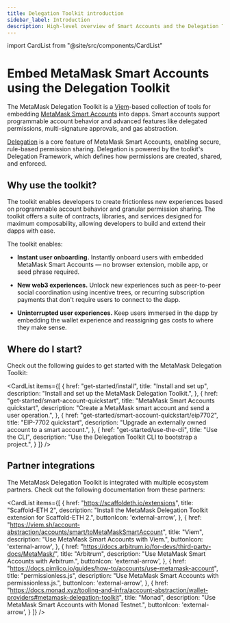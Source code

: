 ```yaml
---
title: Delegation Toolkit introduction
sidebar_label: Introduction
description: High-level overview of Smart Accounts and the Delegation Toolkit.
---
```


import CardList from "@site/src/components/CardList"

# Embed MetaMask Smart Accounts using the Delegation Toolkit

The MetaMask Delegation Toolkit is a [Viem](https://viem.sh/)-based collection of tools for embedding [MetaMask Smart Accounts](concepts/smart-accounts.md) into dapps.
Smart accounts support programmable account behavior and advanced features like delegated permissions, multi-signature approvals, and gas abstraction.

[Delegation](concepts/delegation/index.md) is a core feature of MetaMask Smart Accounts, enabling secure, rule-based permission sharing.
Delegation is powered by the toolkit's Delegation Framework, which defines how
permissions are created, shared, and enforced.

## Why use the toolkit?

The toolkit enables developers to create frictionless new experiences based on programmable account behavior and granular permission
sharing. The toolkit offers a suite of contracts, libraries, and services designed for
maximum composability, allowing developers to build and extend their dapps with ease.

The toolkit enables:

- **Instant user onboarding.** Instantly onboard users with embedded MetaMask Smart Accounts — no browser extension, mobile
  app, or seed phrase required.

- **New web3 experiences.** Unlock new experiences such as peer-to-peer social
  coordination using incentive trees, or recurring subscription payments that don't require users
  to connect to the dapp.

- **Uninterrupted user experiences.** Keep users immersed in the dapp by embedding the wallet
  experience and reassigning gas costs to where they make sense.

## Where do I start?

Check out the following guides to get started with the MetaMask Delegation Toolkit:

<CardList
items={[
{
href: "get-started/install",
title: "Install and set up",
description: "Install and set up the MetaMask Delegation Toolkit.",
},
{
href: "get-started/smart-account-quickstart",
title: "MetaMask Smart Accounts quickstart",
description: "Create a MetaMask smart account and send a user operation.",
},
{
href: "get-started/smart-account-quickstart/eip7702",
title: "EIP-7702 quickstart",
description: "Upgrade an externally owned account to a smart account.",
},
{
href: "get-started/use-the-cli",
title: "Use the CLI",
description: "Use the Delegation Toolkit CLI to bootstrap a project.",
}
]}
/>

## Partner integrations

The MetaMask Delegation Toolkit is integrated with multiple ecosystem partners.
Check out the following documentation from these partners:

<CardList
items={[
{
href: "https://scaffoldeth.io/extensions",
title: "Scaffold-ETH 2",
description: "Install the MetaMask Delegation Toolkit extension for Scaffold-ETH 2.",
buttonIcon: 'external-arrow',
},
{
href: "https://viem.sh/account-abstraction/accounts/smart/toMetaMaskSmartAccount",
title: "Viem",
description: "Use MetaMask Smart Accounts with Viem.",
buttonIcon: 'external-arrow',
},
{
href: "https://docs.arbitrum.io/for-devs/third-party-docs/MetaMask/",
title: "Arbitrum",
description: "Use MetaMask Smart Accounts with Arbitrum.",
buttonIcon: 'external-arrow',
},
{
href: "https://docs.pimlico.io/guides/how-to/accounts/use-metamask-account",
title: "permissionless.js",
description: "Use MetaMask Smart Accounts with permissionless.js.",
buttonIcon: 'external-arrow',
},
{
href: "https://docs.monad.xyz/tooling-and-infra/account-abstraction/wallet-providers#metamask-delegation-toolkit",
title: "Monad",
description: "Use MetaMask Smart Accounts with Monad Testnet.",
buttonIcon: 'external-arrow',
}
]}
/>
